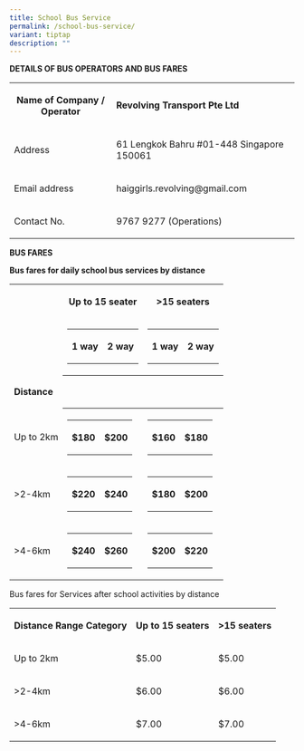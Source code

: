 ```yaml
---
title: School Bus Service
permalink: /school-bus-service/
variant: tiptap
description: ""
---
```

<p><strong>DETAILS OF BUS OPERATORS AND BUS FARES</strong>
</p>
<table style="minWidth: 50px">
<colgroup>
<col>
<col>
</colgroup>
<tbody>
<tr>
<th rowspan="1" colspan="1">
<p>Name of Company / Operator</p>
</th>
<td rowspan="1" colspan="1">
<p><strong>Revolving Transport Pte Ltd</strong>
</p>
</td>
</tr>
<tr>
<td rowspan="1" colspan="1">
<p>Address</p>
</td>
<td rowspan="1" colspan="1">
<p>61 Lengkok Bahru #01-448 Singapore 150061</p>
</td>
</tr>
<tr>
<td rowspan="1" colspan="1">
<p>Email address</p>
</td>
<td rowspan="1" colspan="1">
<p><a rel="noopener noreferrer nofollow" target="_blank">haiggirls.revolving@gmail.com</a>
</p>
</td>
</tr>
<tr>
<td rowspan="1" colspan="1">
<p>Contact No.</p>
</td>
<td rowspan="1" colspan="1">
<p>9767 9277 (Operations)</p>
</td>
</tr>
</tbody>
</table>
<p><strong>BUS FARES</strong>
</p>
<p><strong>Bus fares for daily school bus services by distance</strong>
</p>
<table style="minWidth: 75px">
<colgroup>
<col>
<col>
<col>
</colgroup>
<tbody>
<tr>
<th rowspan="1" colspan="1">
<p></p>
</th>
<th rowspan="1" colspan="1">
<p>Up to 15 seater</p>
</th>
<th rowspan="1" colspan="1">
<p>&gt;15 seaters</p>
</th>
</tr>
<tr>
<td rowspan="1" colspan="1">
<p></p>
</td>
<td rowspan="1" colspan="1">
<table style="minWidth: 50px">
<colgroup>
<col>
<col>
</colgroup>
<tbody>
<tr>
<th rowspan="1" colspan="1">
<p>1 way</p>
</th>
<th rowspan="1" colspan="1">
<p>2 way</p>
</th>
</tr>
</tbody>
</table>
<p></p>
</td>
<td rowspan="1" colspan="1">
<table style="minWidth: 50px">
<colgroup>
<col>
<col>
</colgroup>
<tbody>
<tr>
<th rowspan="1" colspan="1">
<p>1 way</p>
</th>
<th rowspan="1" colspan="1">
<p>2 way</p>
</th>
</tr>
</tbody>
</table>
<p></p>
</td>
</tr>
<tr>
<td rowspan="1" colspan="1">
<p><strong>Distance</strong>
</p>
</td>
<th rowspan="1" colspan="1">
<p></p>
</th>
<th rowspan="1" colspan="1">
<p></p>
</th>
</tr>
<tr>
<td rowspan="1" colspan="1">
<p>Up to 2km</p>
</td>
<th rowspan="1" colspan="1">
<table style="minWidth: 50px">
<colgroup>
<col>
<col>
</colgroup>
<tbody>
<tr>
<th rowspan="1" colspan="1">
<p>$180</p>
</th>
<th rowspan="1" colspan="1">
<p>$200</p>
</th>
</tr>
</tbody>
</table>
</th>
<th rowspan="1" colspan="1">
<table style="minWidth: 50px">
<colgroup>
<col>
<col>
</colgroup>
<tbody>
<tr>
<th rowspan="1" colspan="1">
<p>$160</p>
</th>
<th rowspan="1" colspan="1">
<p>$180</p>
</th>
</tr>
</tbody>
</table>
<p></p>
</th>
</tr>
<tr>
<td rowspan="1" colspan="1">
<p>&gt;2-4km</p>
</td>
<td rowspan="1" colspan="1">
<table style="minWidth: 50px">
<colgroup>
<col>
<col>
</colgroup>
<tbody>
<tr>
<th rowspan="1" colspan="1">
<p>$220</p>
</th>
<th rowspan="1" colspan="1">
<p>$240</p>
</th>
</tr>
</tbody>
</table>
</td>
<td rowspan="1" colspan="1">
<table style="minWidth: 50px">
<colgroup>
<col>
<col>
</colgroup>
<tbody>
<tr>
<th rowspan="1" colspan="1">
<p>$180</p>
</th>
<th rowspan="1" colspan="1">
<p>$200</p>
</th>
</tr>
</tbody>
</table>
<p></p>
</td>
</tr>
<tr>
<td rowspan="1" colspan="1">
<p>&gt;4-6km</p>
</td>
<td rowspan="1" colspan="1">
<table style="minWidth: 50px">
<colgroup>
<col>
<col>
</colgroup>
<tbody>
<tr>
<th rowspan="1" colspan="1">
<p>$240</p>
</th>
<th rowspan="1" colspan="1">
<p>$260</p>
</th>
</tr>
</tbody>
</table>
</td>
<td rowspan="1" colspan="1">
<table style="minWidth: 50px">
<colgroup>
<col>
<col>
</colgroup>
<tbody>
<tr>
<th rowspan="1" colspan="1">
<p>$200</p>
</th>
<th rowspan="1" colspan="1">
<p>$220</p>
</th>
</tr>
</tbody>
</table>
<p></p>
</td>
</tr>
</tbody>
</table>
<p></p>
<p>Bus fares for Services after school activities by distance</p>
<table style="minWidth: 75px">
<colgroup>
<col>
<col>
<col>
</colgroup>
<tbody>
<tr>
<th rowspan="1" colspan="1">
<p>Distance Range Category</p>
</th>
<th rowspan="1" colspan="1">
<p>Up to 15 seaters</p>
</th>
<th rowspan="1" colspan="1">
<p>&gt;15 seaters</p>
</th>
</tr>
<tr>
<td rowspan="1" colspan="1">
<p>Up to 2km</p>
</td>
<td rowspan="1" colspan="1">
<p>$5.00</p>
</td>
<td rowspan="1" colspan="1">
<p>$5.00</p>
</td>
</tr>
<tr>
<td rowspan="1" colspan="1">
<p>&gt;2-4km</p>
</td>
<td rowspan="1" colspan="1">
<p>$6.00</p>
</td>
<td rowspan="1" colspan="1">
<p>$6.00</p>
</td>
</tr>
<tr>
<td rowspan="1" colspan="1">
<p>&gt;4-6km</p>
</td>
<td rowspan="1" colspan="1">
<p>$7.00</p>
</td>
<td rowspan="1" colspan="1">
<p>$7.00</p>
</td>
</tr>
</tbody>
</table>
<p></p>